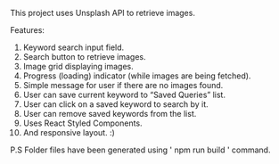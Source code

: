 This project uses Unsplash API to retrieve images.

Features:
1. Keyword search input field.
2. Search button to retrieve images.
3. Image grid displaying images. 
4. Progress (loading) indicator (while images are being fetched).
5. Simple message for user if there are no images found.
6. User can save current keyword to “Saved Queries” list.
7. User can click on a saved keyword to search by it.
8. User can remove saved keywords from the list.
9. Uses React Styled Components. 
10. And responsive layout. :) 

P.S Folder files have been generated using ' npm run build ' command. 
